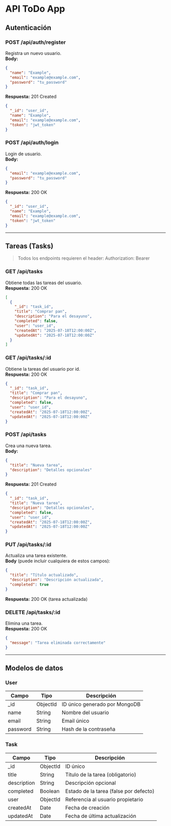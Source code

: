 # API ToDo App

## Autenticación

### POST /api/auth/register  
Registra un nuevo usuario.  
**Body:**
```json
{  
  "name": "Example",  
  "email": "example@example.com",  
  "password": "tu_password"  
}
```
**Respuesta:** 201 Created  
```json
{  
  "_id": "user_id",  
  "name": "Example",  
  "email": "example@example.com",  
  "token": "jwt_token"  
}
```

### POST /api/auth/login  
Login de usuario.  
**Body:**
```json
{  
  "email": "example@example.com",  
  "password": "tu_password"  
}
```
**Respuesta:** 200 OK
```json
{  
  "_id": "user_id",  
  "name": "Example",  
  "email": "example@example.com",  
  "token": "jwt_token"  
}
```

---

## Tareas (Tasks)

> Todos los endpoints requieren el header: Authorization: Bearer <token>

### GET /api/tasks  
Obtiene todas las tareas del usuario.  
**Respuesta:** 200 OK
```json
[  
  {  
    "_id": "task_id",  
    "title": "Comprar pan",  
    "description": "Para el desayuno",  
    "completed": false,  
    "user": "user_id",  
    "createdAt": "2025-07-18T12:00:00Z",  
    "updatedAt": "2025-07-18T12:00:00Z"  
  }  
]
```

### GET /api/tasks/:id
Obtiene la tareas del usuario por id.  
**Respuesta:** 200 OK
```json
{
  "_id": "task_id",
  "title": "Comprar pan",  
  "description": "Para el desayuno",  
  "completed": false,  
  "user": "user_id",  
  "createdAt": "2025-07-18T12:00:00Z",  
  "updatedAt": "2025-07-18T12:00:00Z"  
}
```

### POST /api/tasks  
Crea una nueva tarea.  
**Body:**
```json
{  
  "title": "Nueva tarea",  
  "description": "Detalles opcionales"  
}
```
**Respuesta:** 201 Created
```json
{  
  "_id": "task_id",  
  "title": "Nueva tarea",  
  "description": "Detalles opcionales",  
  "completed": false,  
  "user": "user_id",  
  "createdAt": "2025-07-18T12:00:00Z",  
  "updatedAt": "2025-07-18T12:00:00Z"  
}
```

### PUT /api/tasks/:id
Actualiza una tarea existente.  
**Body** (puede incluir cualquiera de estos campos):
```json
{  
  "title": "Título actualizado",  
  "description": "Descripción actualizada",  
  "completed": true  
}
```
**Respuesta:** 200 OK (tarea actualizada)

### DELETE /api/tasks/:id  
Elimina una tarea.  
**Respuesta:** 200 OK
```json
{  
  "message": "Tarea eliminada correctamente"  
}
```

---

## Modelos de datos

### User  
| Campo    | Tipo     | Descripción                      |  
|----------|----------|--------------------------------|  
| _id      | ObjectId | ID único generado por MongoDB   |  
| name     | String   | Nombre del usuario              |  
| email    | String   | Email único                    |  
| password | String   | Hash de la contraseña           |  

### Task  
| Campo      | Tipo      | Descripción                         |  
|------------|-----------|-----------------------------------|  
| _id        | ObjectId  | ID único                          |  
| title      | String    | Título de la tarea (obligatorio)  |  
| description| String    | Descripción opcional               |  
| completed  | Boolean   | Estado de la tarea (false por defecto) |  
| user       | ObjectId  | Referencia al usuario propietario  |  
| createdAt  | Date      | Fecha de creación                  |  
| updatedAt  | Date      | Fecha de última actualización      |
